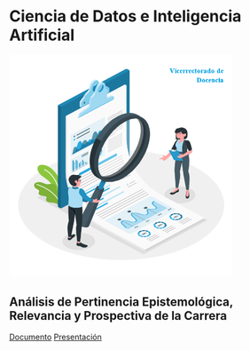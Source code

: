 # Ciencia de Datos e Inteligencia Artificial

<img src="media/images/front.png" alt="portada" width="80%" />

## Análisis de Pertinencia Epistemológica, Relevancia y Prospectiva de la Carrera

[Documento](https://github.com/aavendan/cdia/raw/refs/heads/main/02%20An%C3%A1lisis%20de%20Pertinencia.docx)
[Presentación](https://github.com/aavendan/cdia/raw/refs/heads/main/03%20Presentaci%C3%B3n.pptx)